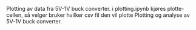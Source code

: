 Plotting av data fra 5V-1V buck converter. 
i plotting.ipynb kjøres plotte-cellen, så velger bruker hvilker csv fil den vil plotte
Plotting og analyse av 5V-1V buck converter.
